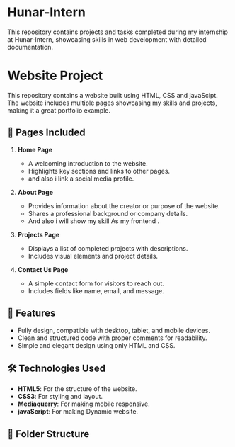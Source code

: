 # Hunar-Intern
This repository contains projects and tasks completed during my internship at Hunar-Intern, showcasing skills in web development with detailed documentation.


# Website Project

This repository contains a website built using HTML, CSS and javaScipt. The website includes multiple pages showcasing my skills and projects, making it a great portfolio example.

## 📄 Pages Included

1. **Home Page**  
   - A welcoming introduction to the website.  
   - Highlights key sections and links to other pages.
   - and also i link a social media profile.

2. **About Page**  
   - Provides information about the creator or purpose of the website.  
   - Shares a professional background or company details.
   - And also i will show my skill As my frontend .

3. **Projects Page**  
   - Displays a list of completed projects with descriptions.  
   - Includes visual elements and project details.

4. **Contact Us Page**  
   - A simple contact form for visitors to reach out.  
   - Includes fields like name, email, and message.

## 🌟 Features

- Fully design, compatible with desktop, tablet, and mobile devices.
- Clean and structured code with proper comments for readability.
- Simple and elegant design using only HTML and CSS.

## 🛠️ Technologies Used

- **HTML5**: For the structure of the website.
- **CSS3**: For styling and layout.
- **Mediaquerry**: For making mobile responsive.
- **javaScript**: For making Dynamic website.

## 📂 Folder Structure

